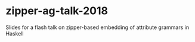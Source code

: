 # zipper-ag-talk-2018
Slides for a flash talk on zipper-based embedding of attribute grammars in Haskell
